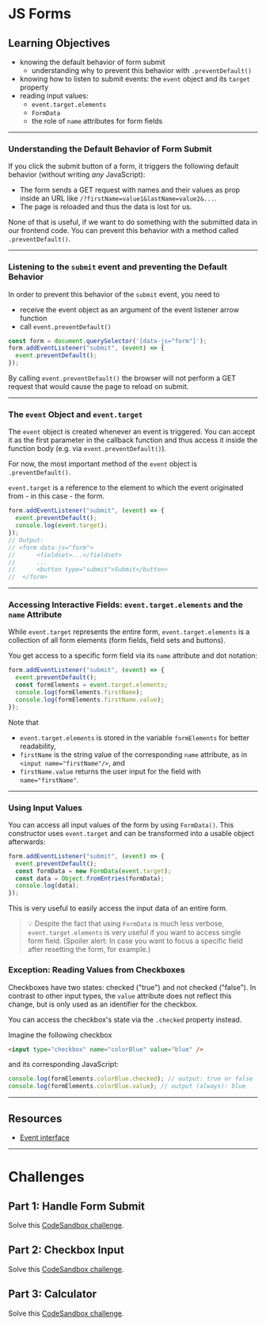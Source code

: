 # JS Forms

## Learning Objectives

- knowing the default behavior of form submit
  - understanding why to prevent this behavior with `.preventDefault()`
- knowing how to listen to submit events: the `event` object and its `target` property
- reading input values:
  - `event.target.elements`
  - `FormData`
  - the role of `name` attributes for form fields

---

### Understanding the Default Behavior of Form Submit

If you click the submit button of a form, it triggers the following default behavior (without
writing _any_ JavaScript):

- The form sends a GET request with names and their values as prop inside an URL like
  `/?firstName=value1&lastName=value2&...`.
- The page is reloaded and thus the data is lost for us.

None of that is useful, if we want to do something with the submitted data in our frontend code. You
can prevent this behavior with a method called `.preventDefault()`.

---

### Listening to the `submit` event and preventing the Default Behavior

In order to prevent this behavior of the `submit` event, you need to

- receive the event object as an argument of the event listener arrow function
- call `event.preventDefault()`

```js
const form = document.querySelector('[data-js="form"]');
form.addEventListener("submit", (event) => {
  event.preventDefault();
});
```

By calling `event.preventDefault()` the browser will not perform a GET request that would cause the
page to reload on submit.

---

### The `event` Object and `event.target`

The `event` object is created whenever an event is triggered. You can accept it as the first
parameter in the callback function and thus access it inside the function body (e.g. via
`event.preventDefault()`).

For now, the most important method of the `event` object is `.preventDefault()`.

`event.target` is a reference to the element to which the event originated from - in this case - the
form.

```js
form.addEventListener("submit", (event) => {
  event.preventDefault();
  console.log(event.target);
});
// Output:
// <form data-js="form">
//		<fieldset>...</fieldset>
//		...
//		<button type="submit">Submit</button>
//	</form>
```

---

### Accessing Interactive Fields: `event.target.elements` and the `name` Attribute

While `event.target` represents the entire form, `event.target.elements` is a collection of all form
elements (form fields, field sets and buttons).

You get access to a specific form field via its `name` attribute and dot notation:

```js
form.addEventListener("submit", (event) => {
  event.preventDefault();
  const formElements = event.target.elements;
  console.log(formElements.firstName);
  console.log(formElements.firstName.value);
});
```

Note that

- `event.target.elements` is stored in the variable `formElements` for better readability,
- `firstName` is the string value of the corresponding `name` attribute, as in
  `<input name="firstName"/>`, and
- `firstName.value` returns the user input for the field with `name="firstName"`.

---

### Using Input Values

You can access all input values of the form by using `FormData()`. This constructor uses
`event.target` and can be transformed into a usable object afterwards:

```js
form.addEventListener("submit", (event) => {
  event.preventDefault();
  const formData = new FormData(event.target);
  const data = Object.fromEntries(formData);
  console.log(data);
});
```

This is very useful to easily access the input data of an entire form.

> 💡 Despite the fact that using `FormData` is much less verbose, `event.target.elements` is very
> useful if you want to access single form field. (Spoiler alert: In case you want to focus a
> specific field after resetting the form, for example.)

### Exception: Reading Values from Checkboxes

Checkboxes have two states: checked ("true") and not checked ("false"). In contrast to other input
types, the `value` attribute does not reflect this change, but is only used as an identifier for the
checkbox.

You can access the checkbox's state via the `.checked` property instead.

Imagine the following checkbox

```html
<input type="checkbox" name="colorBlue" value="blue" />
```

and its corresponding JavaScript:

```js
console.log(formElements.colorBlue.checked); // output: true or false
console.log(formElements.colorBlue.value); // output (always): blue
```

---

## Resources

- [Event interface](https://developer.mozilla.org/en-US/docs/Web/API/Event#properties)

---

# Challenges

## Part 1: Handle Form Submit

Solve this
[CodeSandbox challenge](https://codesandbox.io/s/github/neuefische/web-exercises/tree/main/sessions/js-forms/handle-form-submit?file=/README.md).

## Part 2: Checkbox Input

Solve this
[CodeSandbox challenge](https://codesandbox.io/s/github/neuefische/web-exercises/tree/main/sessions/js-forms/checkbox-input?file=/README.md).

## Part 3: Calculator

Solve this
[CodeSandbox challenge](https://codesandbox.io/s/github/neuefische/web-exercises/tree/main/sessions/js-forms/calculator?file=/README.md).
